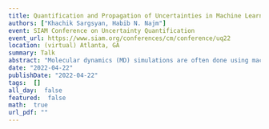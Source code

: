 ```yaml
---
title: Quantification and Propagation of Uncertainties in Machine Learning Interatomic Potentials for Molecular Dynamics
authors: ["Khachik Sargsyan, Habib N. Najm"]
event: SIAM Conference on Uncertainty Quantification
event_url: https://www.siam.org/conferences/cm/conference/uq22
location: (virtual) Atlanta, GA
summary: Talk
abstract: "Molecular dynamics (MD) simulations are often done using machine-learned interatomic potentials (MLIAPs) that are constructed from empirical and physical considerations, and fitted to data available from expensive ab initio quantum chemistry computations. These MLIAPs encapsulate the functional relationship between atomic configuration and potential energy of an atomic system, and are trained in a supervised machine learning context.<br><br>Uncertainty quantification (UQ) for MLIAPs is useful for both training data selection in an active learning context, and the selection of MLIAP models of optimal complexity. Furthermore, MLIAPs equipped with UQ enable the propagation of uncertainty through MD simulations, thereby providing uncertainty estimates on MD simulation outputs.<br><br>In this talk, we will discuss our work on a range of UQ approaches for MLIAPs and subsequent propagation of uncertainties through MD simulations. This includes Bayesian inference of MLIAP parameters via Markov chain Monte Carlo sampling, as well as approximate versions including variational inference and approximate Bayesian computation to help in the handling of highly overparameterized MLIAPs, such as those based on neural network forms. We will also explore ensemble methods such as query-by-committee, as a means of extracting MLIAP predictive uncertainties. We will demonstrate the results on material systems of interest, driven by fusion energy science applications.<br>"
date: "2022-04-22"
publishDate: "2022-04-22"
tags:  []
all_day:  false
featured:  false
math:  true
url_pdf: ""
---
```

